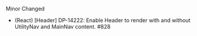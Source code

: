 Minor
Changed
- (React) [Header] DP-14222: Enable Header to render with and without UtilityNav and MainNav content. #828